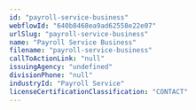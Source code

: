 ```yaml
---
id: "payroll-service-business"
webflowId: "640b8468ea9ad62558e22e07"
urlSlug: "payroll-service-business"
name: "Payroll Service Business"
filename: "payroll-service-business"
callToActionLink: "null"
issuingAgency: "undefined"
divisionPhone: "null"
industryId: "Payroll Service"
licenseCertificationClassification: "CONTACT"
---
```

